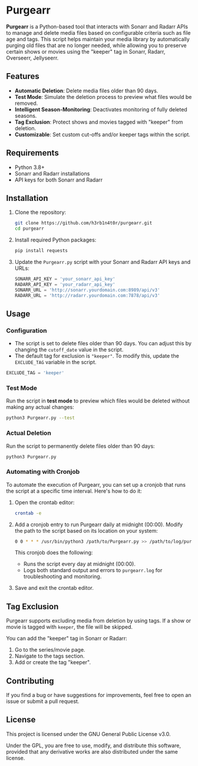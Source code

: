 # Purgearr

**Purgearr** is a Python-based tool that interacts with Sonarr and Radarr APIs to manage and delete media files based on configurable criteria such as file age and tags. This script helps maintain your media library by automatically purging old files that are no longer needed, while allowing you to preserve certain shows or movies using the "keeper" tag in Sonarr, Radarr, Overseerr, Jellyseerr.

## Features

- **Automatic Deletion**: Delete media files older than 90 days.
- **Test Mode**: Simulate the deletion process to preview what files would be removed.
- **Intelligent Season-Monitoring**: Deactivates monitoring of fully deleted seasons.
- **Tag Exclusion**: Protect shows and movies tagged with "keeper" from deletion.
- **Customizable**: Set custom cut-offs and/or keeper tags within the script.

## Requirements

- Python 3.8+
- Sonarr and Radarr installations
- API keys for both Sonarr and Radarr

## Installation

1. Clone the repository:

   ```bash
   git clone https://github.com/h3rb1n4t0r/purgearr.git
   cd purgearr
   ```

2. Install required Python packages:

   ```bash
   pip install requests
   ```

3. Update the `Purgearr.py` script with your Sonarr and Radarr API keys and URLs:

   ```python
   SONARR_API_KEY = 'your_sonarr_api_key'
   RADARR_API_KEY = 'your_radarr_api_key'
   SONARR_URL = 'http://sonarr.yourdomain.com:8989/api/v3'
   RADARR_URL = 'http://radarr.yourdomain.com:7878/api/v3'
   ```

## Usage

### Configuration

- The script is set to delete files older than 90 days. You can adjust this by changing the `cutoff_date` value in the script.
- The default tag for exclusion is `"keeper"`. To modify this, update the `EXCLUDE_TAG` variable in the script.

```python
EXCLUDE_TAG = 'keeper'
```

### Test Mode

Run the script in **test mode** to preview which files would be deleted without making any actual changes:

```bash
python3 Purgearr.py --test
```

### Actual Deletion

Run the script to permanently delete files older than 90 days:

```bash
python3 Purgearr.py
```

### Automating with Cronjob

To automate the execution of Purgearr, you can set up a cronjob that runs the script at a specific time interval. Here's how to do it:

1. Open the crontab editor:

   ```bash
   crontab -e
   ```

2. Add a cronjob entry to run Purgearr daily at midnight (00:00). Modify the path to the script based on its location on your system:

   ```bash
   0 0 * * * /usr/bin/python3 /path/to/Purgearr.py >> /path/to/log/purgearr.log 2>&1
   ```

   This cronjob does the following:
   - Runs the script every day at midnight (00:00).
   - Logs both standard output and errors to `purgearr.log` for troubleshooting and monitoring.

3. Save and exit the crontab editor.

## Tag Exclusion

Purgearr supports excluding media from deletion by using tags. If a show or movie is tagged with `keeper`, the file will be skipped.

You can add the "keeper" tag in Sonarr or Radarr:

1. Go to the series/movie page.
2. Navigate to the tags section.
3. Add or create the tag "keeper".

## Contributing

If you find a bug or have suggestions for improvements, feel free to open an issue or submit a pull request.

## License

This project is licensed under the GNU General Public License v3.0.

Under the GPL, you are free to use, modify, and distribute this software, provided that any derivative works are also distributed under the same license.
